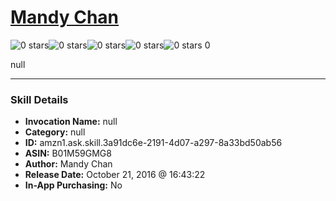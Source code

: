 # [Mandy Chan](http://alexa.amazon.com/#skills/amzn1.ask.skill.3a91dc6e-2191-4d07-a297-8a33bd50ab56)
![0 stars](../../images/ic_star_border_black_18dp_1x.png)![0 stars](../../images/ic_star_border_black_18dp_1x.png)![0 stars](../../images/ic_star_border_black_18dp_1x.png)![0 stars](../../images/ic_star_border_black_18dp_1x.png)![0 stars](../../images/ic_star_border_black_18dp_1x.png) 0

null

***

### Skill Details

* **Invocation Name:** null
* **Category:** null
* **ID:** amzn1.ask.skill.3a91dc6e-2191-4d07-a297-8a33bd50ab56
* **ASIN:** B01M59GMG8
* **Author:** Mandy Chan
* **Release Date:** October 21, 2016 @ 16:43:22
* **In-App Purchasing:** No
